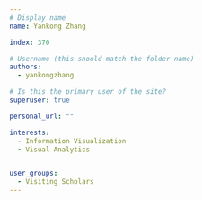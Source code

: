 ```yaml
---
# Display name
name: Yankong Zhang

index: 370

# Username (this should match the folder name)
authors:
  - yankongzhang

# Is this the primary user of the site?
superuser: true

personal_url: ""

interests:
  - Information Visualization
  - Visual Analytics


user_groups:
  - Visiting Scholars
---
```

